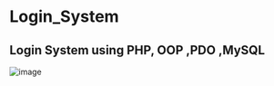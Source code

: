 # Login_System
## Login System using PHP, OOP ,PDO ,MySQL
![image](https://github.com/user-attachments/assets/d2dffddd-e156-4574-8929-0cb8ed686d69)

